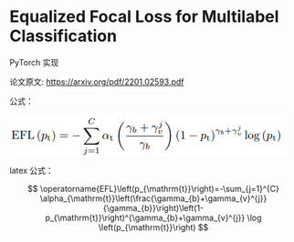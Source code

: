 # Equalized Focal Loss for Multilabel Classification

PyTorch 实现

论文原文: https://arxiv.org/pdf/2201.02593.pdf

公式：

![EFL](./images/EFL.png)



latex 公式：

$$
\operatorname{EFL}\left(p_{\mathrm{t}}\right)=-\sum_{j=1}^{C} \alpha_{\mathrm{t}}\left(\frac{\gamma_{b}+\gamma_{v}^{j}}{\gamma_{b}}\right)\left(1-p_{\mathrm{t}}\right)^{\gamma_{b}+\gamma_{v}^{j}} \log \left(p_{\mathrm{t}}\right)
$$
